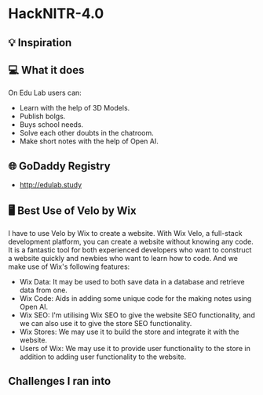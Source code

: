 # HackNITR-4.0

## 💡 Inspiration

## 💻 What it does

On Edu Lab users can:
- Learn with the help of 3D Models.
- Publish bolgs.
- Buys school needs.
- Solve each other doubts in the chatroom.
- Make short notes with the help of Open AI.

## 🌐 GoDaddy Registry
- http://edulab.study

## 🖥️ Best Use of Velo by Wix

I have to use Velo by Wix to create a website. With Wix Velo, a full-stack development platform, you can create a website without knowing any code. It is a fantastic tool for both experienced developers who want to construct a website quickly and newbies who want to learn how to code. And we make use of Wix's following features:
- Wix Data: It may be used to both save data in a database and retrieve data from one.
- Wix Code: Aids in adding some unique code for the making notes using Open AI.
- Wix SEO: I'm utilising Wix SEO to give the website SEO functionality, and we can also use it to give the store SEO functionality.
- Wix Stores: We may use it to build the store and integrate it with the website.
- Users of Wix: We may use it to provide user functionality to the store in addition to adding user functionality to the website.

## Challenges I ran into
